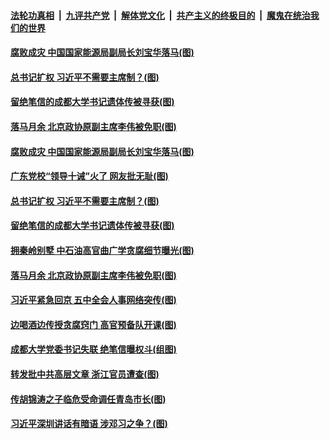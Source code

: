 ####  [法轮功真相](../../../../basic/blob/master/README.md?t=10180302) &nbsp;|&nbsp; [九评共产党](../../../../9ping.md/blob/master/README.md?t=10180302) &nbsp;|&nbsp; [解体党文化](../../../../jtdwh.md/blob/master/README.md?t=10180302)  &nbsp;|&nbsp; [共产主义的终极目的](../../../../gczydzjmd.md/blob/master/README.md?t=10180302) &nbsp;|&nbsp; [魔鬼在统治我们的世界](../../../../mgztzwmdsj.md/blob/master/README.md?t=10180302) 



#### [腐败成灾 中国国家能源局副局长刘宝华落马(图)](../pages/p2/949527.md?t=10180302) 

#### [总书记扩权 习近平不需要主席制？(图)](../pages/p2/949481.md?t=10180302) 

#### [留绝笔信的成都大学书记遗体传被寻获(图)](../pages/p2/949454.md?t=10180302) 

#### [落马月余 北京政协原副主席李伟被免职(图)](../pages/p2/949424.md?t=10180302) 



#### [腐败成灾 中国国家能源局副局长刘宝华落马(图)](../pages/p2/949527.md?t=10180302) 

#### [广东党校“领导十诫”火了 网友批无耻(图)](../pages/p2/949523.md?t=10180302) 

#### [总书记扩权 习近平不需要主席制？(图)](../pages/p2/949481.md?t=10180302) 



#### [留绝笔信的成都大学书记遗体传被寻获(图)](../pages/p2/949454.md?t=10180302) 

#### [拥秦岭别墅 中石油高官曲广学贪腐细节曝光(图)](../pages/p2/949440.md?t=10180302) 

#### [落马月余 北京政协原副主席李伟被免职(图)](../pages/p2/949424.md?t=10180302) 

#### [习近平紧急回京 五中全会人事网络突传(图)](../pages/p2/949421.md?t=10180302) 

#### [边喝酒边传授贪腐窍门 高官预备队开课(图)](../pages/p2/949359.md?t=10180302) 


#### [成都大学党委书记失联 绝笔信曝权斗(组图)](../pages/p2/949350.md?t=10180302) 



#### [转发批中共高层文章 浙江官员遭查(图)](../pages/p2/949311.md?t=10180302) 

#### [传胡锦涛之子临危受命调任青岛市长(图)](../pages/p2/949278.md?t=10180302) 

#### [习近平深圳讲话有暗语 涉邓习之争？(图)](../pages/p2/949257.md?t=10180302) 


